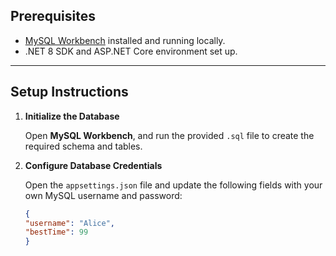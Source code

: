 ## Prerequisites

- [MySQL Workbench](https://dev.mysql.com/downloads/workbench/) installed and running locally.
- .NET 8 SDK and ASP.NET Core environment set up.

---

## Setup Instructions

1. **Initialize the Database**

   Open **MySQL Workbench**, and run the provided `.sql` file to create the required schema and tables.

2. **Configure Database Credentials**

   Open the `appsettings.json` file and update the following fields with your own MySQL username and password:

   ```json
   {
   "username": "Alice",
   "bestTime": 99
   }
   ```

